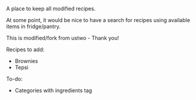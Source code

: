 A place to keep all modified recipes. 

At some point, it would be nice to have a search for recipes using available items in fridge/pantry. 

This is modified/fork from ustwo - Thank you! 

Recipes to add:
* Brownies
* Tepsi

To-do:
* Categories with ingredients tag
